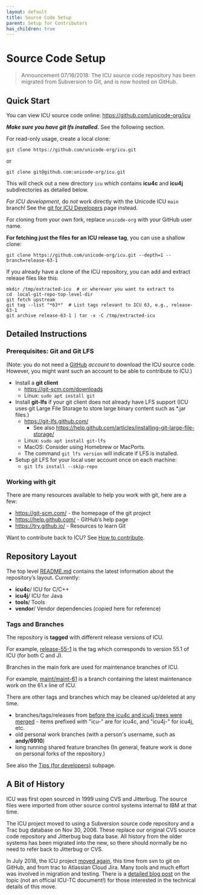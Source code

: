 ```yaml
---
layout: default
title: Source Code Setup
parent: Setup for Contributors
has_children: true
---
```



# Source Code Setup

> Announcement 07/16/2018: The ICU source code repository has been migrated from
> Subversion to Git, and is now hosted on GitHub.

## Quick Start

You can view ICU source code online: <https://github.com/unicode-org/icu>

***Make sure you have git lfs installed.*** See the following section.

For read-only usage, create a local clone:

```
git clone https://github.com/unicode-org/icu.git
```

or

```
git clone git@github.com:unicode-org/icu.git
```

This will check out a new directory `icu` which contains **icu4c** and
**icu4j** subdirectories as detailed below.

*For ICU development*, do *not* work directly with the Unicode ICU `main` branch!
See the [git for ICU Developers](../index) page instead.

For cloning from your own fork, replace `unicode-org` with your GitHub user
name.

**For fetching just the files for an ICU release tag**, you can use a shallow
clone:

```
git clone https://github.com/unicode-org/icu.git --depth=1 --branch=release-63-1
```

If you already have a clone of the ICU repository, you can add and extract
release files like this:

```
mkdir /tmp/extracted-icu  # or wherever you want to extract to
cd  local-git-repo-top-level-dir
git fetch upstream
git tag --list "*63*"  # List tags relevant to ICU 63, e.g., release-63-1
git archive release-63-1 | tar -x -C /tmp/extracted-icu
```

## Detailed Instructions

### Prerequisites: Git and Git LFS

(Note: you do not need a [GitHub](http://github.com) *account* to download the
ICU source code. However, you might want such an account to be able to
contribute to ICU.)

*   Install a **git client**
    *   <https://git-scm.com/downloads>
    *   Linux: `sudo apt install git`
*   Install **git-lfs** if your git client does not already have LFS support
    (ICU uses git Large File Storage to store large binary content such as
    \*.jar files.)
    *   <https://git-lfs.github.com/>
        *   See also
            <https://help.github.com/articles/installing-git-large-file-storage/>
    *   Linux: `sudo apt install git-lfs`
    *   MacOS: Consider using Homebrew or MacPorts.
    *   The command `git lfs version` will indicate if LFS is installed.
*   Setup git LFS for your local user account once on each machine:
    *   `git lfs install --skip-repo`

### Working with git

There are many resources available to help you work with git, here are a few:

*   <https://git-scm.com/> - the homepage of the git project
*   <https://help.github.com/> - GitHub’s help page
*   <https://try.github.io/> - Resources to learn Git

Want to contribute back to ICU? See
[How to contribute](../../userguide/processes/contribute.md).

## Repository Layout

The top level
[README.md](https://github.com/unicode-org/icu#international-components-for-unicode)
contains the latest information about the repository’s layout. Currently:

*   **icu4c**/ ICU for C/C++
*   **icu4j**/ ICU for Java
*   **tools**/ Tools
*   **vendor**/ Vendor dependencies (copied here for reference)

### Tags and Branches

The repository is **tagged** with different release versions of ICU.

For example,
[release-55-1](https://github.com/unicode-org/icu/tree/release-55-1) is the tag
which corresponds to version 55.1 of ICU (for both C and J).

Branches in the main fork are used for maintenance branches of ICU.

For example,
[maint/maint-61](https://github.com/unicode-org/icu/tree/maint/maint-61) is a
branch containing the latest maintenance work on the 61.x line of ICU.

There are other tags and branches which may be cleaned up/deleted at any time.

*   branches/tags/releases from [before the icu4c and icu4j trees were
    merged](https://unicode-org.atlassian.net/browse/ICU-12800) - items prefixed
    with "icu-" are for icu4c, and "icu4j-" for icu4j, etc.
*   old personal work branches (with a person's username, such as **andy/6910**)
*   long running shared feature branches (In general, feature work is done on
    personal forks of the repository.)

See also the [Tips (for developers)](repository/tips/index.md) subpage.

## A Bit of History

ICU was first open sourced in 1999 using CVS and Jitterbug. The source files
were imported from other source control systems internal to IBM at that time.

The ICU project moved to using a Subversion source code repository and a Trac
bug database on Nov 30, 2006. These replace our original CVS source code
repository and Jitterbug bug data base. All history from the older systems has
been migrated into the new, so there should normally be no need to refer back to
Jitterbug or CVS.

In July 2018, the ICU project [moved
again](http://blog.unicode.org/2018/07/icu-moves-to-github-and-jira.html), this
time from svn to git on GitHub, and from trac to Atlassian Cloud Jira. Many
tools and much effort was involved in migration and testing. There is a
[detailed blog post](https://srl295.github.io/2018/07/02/icu-infra/) on the
topic (not an official ICU-TC document!) for those interested in the technical
details of this move.

